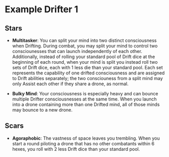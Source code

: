 # Example Drifter 1

## Stars

- **Multitasker**: You can split your mind into two distinct consciousness when Drifting. During combat, you may split your mind to control two consciounesses that can launch independently of each other. Additionally, instead of rolling your standard pool of Drift dice at the beginning of each round, when your mind is split you instead roll two sets of Drift dice, each with 1 less die than your standard pool. Each set represents the capability of one drifted consciousness and are assigned to Drift abilities separately; the two consciouness from a split mind may only Assist each other if they share a drone, as normal.

- **Bulky Mind**: Your consciousness is especially heavy and can bounce multiple Drifter consciousnesses at the same time. When you launch into a drone containing more than one Drifted  mind, all of those minds may bounce to a new drone.

## Scars

- **Agoraphobic**: The vastness of space leaves you trembling. When you start a round piloting a drone that has no other combatants within 6 hexes, you roll with 2 less Drift dice than your standard pool.
